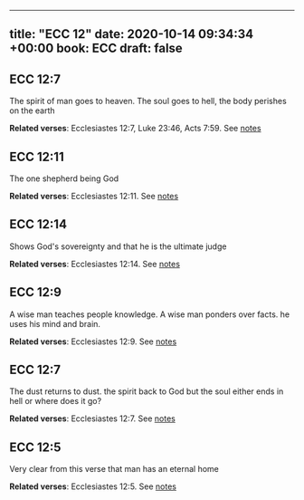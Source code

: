 
---
title: "ECC 12"
date: 2020-10-14 09:34:34 +00:00
book: ECC
draft: false
---

## ECC 12:7

The spirit of man goes to heaven. The soul goes to hell, the body perishes on the earth

**Related verses**: Ecclesiastes 12:7, Luke 23:46, Acts 7:59. See [notes](https://my.bible.com/notes/3540093865959350453)


## ECC 12:11

The one shepherd being God

**Related verses**: Ecclesiastes 12:11. See [notes](https://my.bible.com/notes/3537809234962669839)


## ECC 12:14

Shows God's sovereignty and that he is the ultimate judge

**Related verses**: Ecclesiastes 12:14. See [notes](https://my.bible.com/notes/3480965133202350486)


## ECC 12:9

A wise man teaches people knowledge. A wise man ponders over facts. he uses his mind and brain.

**Related verses**: Ecclesiastes 12:9. See [notes](https://my.bible.com/notes/3480960857637904748)


## ECC 12:7

The dust returns to dust. the spirit back to God but the soul either ends in hell or where does it go?

**Related verses**: Ecclesiastes 12:7. See [notes](https://my.bible.com/notes/3480959291417682272)


## ECC 12:5

Very clear from this verse that man has an eternal home

**Related verses**: Ecclesiastes 12:5. See [notes](https://my.bible.com/notes/3480957755832656215)

